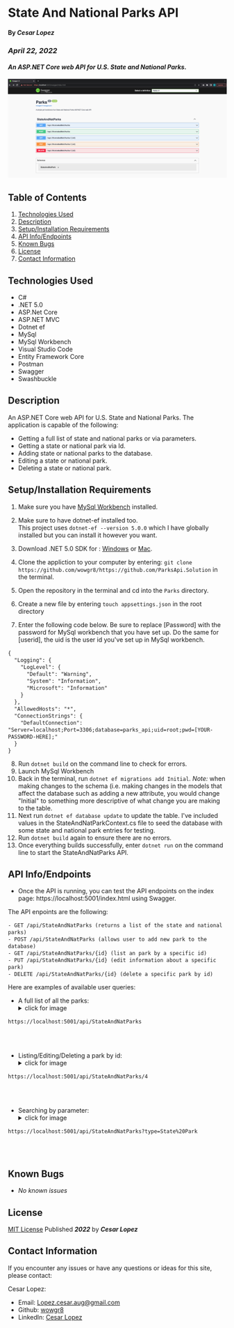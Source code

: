 # State And National Parks API

#### By _**Cesar Lopez**_

### _April 22, 2022_

#### _An ASP.NET Core web API for U.S. State and National Parks._

![](https://github.com/wowgr8/gifsV2/blob/main/parks-api/parks_api-swagger.jpg)

## Table of Contents

1. [Technologies Used](#technologies)
2. [Description](#description)
3. [Setup/Installation Requirements](#setup)
4. [API Info/Endpoints](#api)
4. [Known Bugs](#bugs)
5. [License](#license)
6. [Contact Information](#contact)

## Technologies Used <a id="technologies"></a>

* C#
* .NET 5.0
* ASP.Net Core
* ASP.NET MVC
* Dotnet ef
* MySql
* MySql Workbench
* Visual Studio Code
* Entity Framework Core
* Postman
* Swagger
* Swashbuckle


## Description <a id="descripton"></a>

An ASP.NET Core web API for U.S. State and National Parks. The application is capable of the following:
* Getting a full list of state and national parks or via parameters.
* Getting a state or national park via Id.
* Adding state or national parks to the database.
* Editing a state or national park.
* Deleting a state or national park.

## Setup/Installation Requirements <a id="setup"></a>

1. Make sure you have [MySql Workbench](https://www.mysql.com/products/workbench/) installed.
2. Make sure to have dotnet-ef installed too.<br>
This project uses <code>dotnet-ef --version 5.0.0</code> which I have globally installed but you can install it however you want. 
3. Download .NET 5.0 SDK for : <a href="https://dotnet.microsoft.com/download/dotnet/thank-you/sdk-5.0.102-windows-x64-installer" target="_blank">Windows</a> or <a href="https://dotnet.microsoft.com/download/dotnet/thank-you/sdk-5.0.100-macos-x64-installer" target="_blank">Mac</a>.

4. Clone the appliction to your computer by entering: ```git clone https://github.com/wowgr8/https://github.com/ParksApi.Solution``` in the terminal.
5. Open the repository in the terminal and cd into the ```Parks``` directory.
6. Create a new file by entering `touch appsettings.json`  in the root directory
7. Enter the following code below. Be sure to replace [Password] with the password for MySql workbench that you have set up. Do the same for [userid], the uid is the user id you've set up in MySql workbench.
```
{
  "Logging": {
    "LogLevel": {
      "Default": "Warning",
      "System": "Information",
      "Microsoft": "Information"
    }
  },
  "AllowedHosts": "*",
  "ConnectionStrings": {
    "DefaultConnection": "Server=localhost;Port=3306;database=parks_api;uid=root;pwd=[YOUR-PASSWORD-HERE];"
  }
}
```
8. Run ```dotnet build``` on the command line to check for errors.
9. Launch MySql Workbench 
10. Back in the terminal, run ```dotnet ef migrations add Initial```. <em>Note:</em> when making changes to the schema (i.e. making changes in the models that affect the database such as adding a new attribute, you would change "Initial" to something more descriptive of what change you are making to the table.
11. Next run ```dotnet ef database update``` to update the table. I've included values in the StateAndNatParkContext.cs file to seed the database with some state and national park entries for testing.
12. Run ```dotnet build``` again to ensure there are no errors.
13. Once everything builds successfully, enter ```dotnet run``` on the command line to start the StateAndNatParks API.

## API Info/Endpoints <a id="api"></a>
* Once the API is running, you can test the API endpoints on the index page: https://localhost:5001/index.html using Swagger.

The API enpoints are the following:
```
- GET /api/StateAndNatParks (returns a list of the state and national parks)
- POST /api/StateAndNatParks (allows user to add new park to the database)
- GET /api/StateAndNatParks/{id} (list an park by a specific id)
- PUT /api/StateAndNatParks/{id} (edit information about a specific park)
- DELETE /api/StateAndNatParks/{id} (delete a specific park by id)
```

Here are examples of available user queries:

* A full list of all the parks: <details><summary>click for image</summary>![](https://github.com/wowgr8/gifsV2/blob/main/parks-api/parks_api-full.jpg) </details>
```
https://localhost:5001/api/StateAndNatParks
```
<br />&nbsp;<br />



* Listing/Editing/Deleting a park by id:<details><summary>click for image</summary>![](https://github.com/wowgr8/gifsV2/blob/main/parks-api/parks_api-id.jpg) </details>

```
https://localhost:5001/api/StateAndNatParks/4
```
<br />&nbsp;<br />



* Searching by parameter: <details><summary>click for image</summary>![](https://github.com/wowgr8/gifsV2/blob/main/parks-api/parks_api-parameter.jpg) </details>

```
https://localhost:5001/api/StateAndNatParks?type=State%20Park
```
<br />&nbsp;<br />



## Known Bugs <a id="bugs"></a>

* _No known issues_

## License <a id="license"></a>

[MIT License](https://opensource.org/licenses/MIT) Published _**2022**_ by _**Cesar Lopez**_

## Contact Information <a id="contact"></a>

If you encounter any issues or have any questions or ideas for this site, please contact:

Cesar Lopez:
* Email: [Lopez.cesar.aug@gmail.com](mailto:lopez.cesar.aug@gmail.com)
* Github: [wowgr8](https://github.com/wowgr8)
* LinkedIn: [Cesar Lopez](https://www.linkedin.com/in/cesar-aug-lopez)